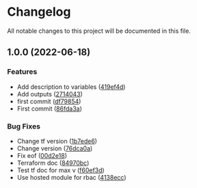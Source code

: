 # Changelog

All notable changes to this project will be documented in this file.

## 1.0.0 (2022-06-18)


### Features

* Add description to variables ([419ef4d](https://github.com/syneki/terraform-kubernetes-elastic-agent/commit/419ef4d215866a18a80164e8aee55e17f5801409))
* Add outputs ([2714043](https://github.com/syneki/terraform-kubernetes-elastic-agent/commit/2714043da6c3b5f15958bcfba653f0a6ca632311))
* first commit ([df79854](https://github.com/syneki/terraform-kubernetes-elastic-agent/commit/df79854cce81c56b318acd36be8b982ef865312b))
* First commit ([86fda3a](https://github.com/syneki/terraform-kubernetes-elastic-agent/commit/86fda3ac98b3cf005c839a340ee80cbc27975d0e))


### Bug Fixes

* Change tf version ([1b7ede6](https://github.com/syneki/terraform-kubernetes-elastic-agent/commit/1b7ede60c2da959ff47edd4d8ede380dd16dc6df))
* Change version ([76dca0a](https://github.com/syneki/terraform-kubernetes-elastic-agent/commit/76dca0a46f46179330e18e68533cca567566af74))
* Fix eof ([00d2e18](https://github.com/syneki/terraform-kubernetes-elastic-agent/commit/00d2e1857e4e6c35f1a9608a838c0a399a4b6fac))
* Terraform doc ([84970bc](https://github.com/syneki/terraform-kubernetes-elastic-agent/commit/84970bc0a1ccc09ed8b16af6afcec617ac514534))
* Test tf doc for max v ([f60ef3d](https://github.com/syneki/terraform-kubernetes-elastic-agent/commit/f60ef3d64eab34b02e7c630392fef2104ba30d4f))
* Use hosted module for rbac ([4138ecc](https://github.com/syneki/terraform-kubernetes-elastic-agent/commit/4138ecc4c065ed0137fb602aff1e0bd8bdeb9797))
